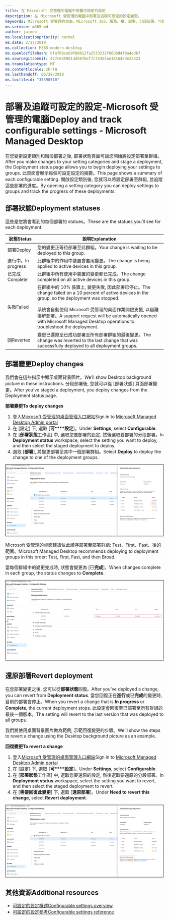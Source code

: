 ```yaml
---
title: 在 Microsoft 受管理的電腦中部署可設定的設定
description: 在 Microsoft 受管理的電腦中部署及追蹤可設定的設定變更。
keywords: Microsoft 受管理的桌面、Microsoft 365、服務、檔、部署、分段部署、可設定的設定
ms.service: m365-md
author: jaimeo
ms.localizationpriority: normal
ms.date: 2/17/2019
ms.collection: M365-modern-desktop
ms.openlocfilehash: bfa769cab9f8d812fa2533232f66b0d4f8a4edb7
ms.sourcegitcommit: 427c6459614d58f6ef7c74354ae1816423e22323
ms.translationtype: MT
ms.contentlocale: zh-TW
ms.lasthandoff: 06/28/2019
ms.locfileid: "35390510"
---
```

# <a name="deploy-and-track-configurable-settings---microsoft-managed-desktop"></a><span data-ttu-id="11eeb-104">部署及追蹤可設定的設定-Microsoft 受管理的電腦</span><span class="sxs-lookup"><span data-stu-id="11eeb-104">Deploy and track configurable settings - Microsoft Managed Desktop</span></span>

<span data-ttu-id="11eeb-105">在您變更設定類別和階段部署之後, 部署狀態頁面可讓您開始將設定部署至群組。</span><span class="sxs-lookup"><span data-stu-id="11eeb-105">After you make changes to your setting categories and stage a deployment, the Deployment status page allows you to begin deploying your settings to groups.</span></span> <span data-ttu-id="11eeb-106">此頁面會顯示每個可設定設定的摘要。</span><span class="sxs-lookup"><span data-stu-id="11eeb-106">This page shows a summary of each configurable setting.</span></span> <span data-ttu-id="11eeb-107">開啟設定類別後, 您就可以將設定部署至群組, 並追蹤這些部署的進度。</span><span class="sxs-lookup"><span data-stu-id="11eeb-107">By opening a setting category you can deploy settings to groups and track the progress of these deployments.</span></span>

## <a name="deployment-statuses"></a><span data-ttu-id="11eeb-108">部署狀態</span><span class="sxs-lookup"><span data-stu-id="11eeb-108">Deployment statuses</span></span> 

<span data-ttu-id="11eeb-109">這些是您將會看到的每個部署的 statues。</span><span class="sxs-lookup"><span data-stu-id="11eeb-109">These are the statues you’ll see for each deployment.</span></span>

<span data-ttu-id="11eeb-110">狀態</span><span class="sxs-lookup"><span data-stu-id="11eeb-110">Status</span></span>  | <span data-ttu-id="11eeb-111">說明</span><span class="sxs-lookup"><span data-stu-id="11eeb-111">Explanation</span></span> 
--- | --- 
<span data-ttu-id="11eeb-112">部署</span><span class="sxs-lookup"><span data-stu-id="11eeb-112">Deploy</span></span> | <span data-ttu-id="11eeb-113">您的變更正等待部署至此群組。</span><span class="sxs-lookup"><span data-stu-id="11eeb-113">Your change is waiting to be deployed to this group.</span></span>
<span data-ttu-id="11eeb-114">進行中。</span><span class="sxs-lookup"><span data-stu-id="11eeb-114">In progress</span></span> | <span data-ttu-id="11eeb-115">此群組中的作用中裝置會套用變更。</span><span class="sxs-lookup"><span data-stu-id="11eeb-115">The change is being applied to active devices in this group.</span></span> 
<span data-ttu-id="11eeb-116">已完成</span><span class="sxs-lookup"><span data-stu-id="11eeb-116">Complete</span></span> | <span data-ttu-id="11eeb-117">此群組中所有使用中裝置的變更都已完成。</span><span class="sxs-lookup"><span data-stu-id="11eeb-117">The change completed on all active devices in this group.</span></span> 
<span data-ttu-id="11eeb-118">失敗</span><span class="sxs-lookup"><span data-stu-id="11eeb-118">Failed</span></span> | <span data-ttu-id="11eeb-119">在群組中的 10% 裝置上, 變更失敗, 因此部署已停止。</span><span class="sxs-lookup"><span data-stu-id="11eeb-119">The change failed on a 10 percent of active devices in the group, so the deployment was stopped.</span></span><br><br> <span data-ttu-id="11eeb-120">系統會自動使用 Microsoft 受管理的桌面作業開啟支援, 以疑難排解部署。</span><span class="sxs-lookup"><span data-stu-id="11eeb-120">A support request will be automatically opened with Microsoft Managed Desktop operations to troubleshoot the deployment.</span></span> 
<span data-ttu-id="11eeb-121">回</span><span class="sxs-lookup"><span data-stu-id="11eeb-121">Reverted</span></span> | <span data-ttu-id="11eeb-122">變更已還原至已成功部署至所有部署群組的最後變更。</span><span class="sxs-lookup"><span data-stu-id="11eeb-122">The change was reverted to the last change that was successfully deployed to all deployment groups.</span></span>

## <a name="deploy-changes"></a><span data-ttu-id="11eeb-123">部署變更</span><span class="sxs-lookup"><span data-stu-id="11eeb-123">Deploy changes</span></span>

<span data-ttu-id="11eeb-124">我們會在這些指示中顯示桌面背景圖片。</span><span class="sxs-lookup"><span data-stu-id="11eeb-124">We’ll show Desktop background picture in these instructions.</span></span> <span data-ttu-id="11eeb-125">分段部署後, 您就可以從 [部署狀態] 頁面部署變更。</span><span class="sxs-lookup"><span data-stu-id="11eeb-125">After you’ve staged a deployment, you deploy changes from the Deployment status page.</span></span> 

<span data-ttu-id="11eeb-126">**部署變更**</span><span class="sxs-lookup"><span data-stu-id="11eeb-126">**To deploy changes**</span></span>

1. <span data-ttu-id="11eeb-127">登入[Microsoft 受管理的桌面管理入口網站](http://aka.ms/mwaasportal)</span><span class="sxs-lookup"><span data-stu-id="11eeb-127">Sign in to [Microsoft Managed Desktop Admin portal](http://aka.ms/mwaasportal)</span></span>
2. <span data-ttu-id="11eeb-128">在 [設定] 下, 選取 [**可\*\*\*\*設定**]。</span><span class="sxs-lookup"><span data-stu-id="11eeb-128">Under **Settings**, select **Configurable**.</span></span>
3. <span data-ttu-id="11eeb-129">在 [**部署狀態**工作區] 中, 選取您要部署的設定, 然後選取要部署的分段部署。</span><span class="sxs-lookup"><span data-stu-id="11eeb-129">In **Deployment status** workspace, select the setting you want to deploy, and then select the staged deployment to deploy.</span></span>
4. <span data-ttu-id="11eeb-130">選取 [**部署**], 將變更部署至其中一個部署群組。</span><span class="sxs-lookup"><span data-stu-id="11eeb-130">Select **Deploy** to deploy the change to one of the deployment groups.</span></span>

![可設定的設定部署狀態概述](images/deploy-cs-overview.png)

<span data-ttu-id="11eeb-132">Microsoft 受管理的桌面建議依此順序部署至部署群組: Test、First、Fast、後的範圍。</span><span class="sxs-lookup"><span data-stu-id="11eeb-132">Microsoft Managed Desktop recommends deploying to deployment groups in this order: Test, First, Fast, and then Broad.</span></span> 

<span data-ttu-id="11eeb-133">當每個群組中的變更完成時, 狀態會變更為 [已**完成**]。</span><span class="sxs-lookup"><span data-stu-id="11eeb-133">When changes complete in each group, the status changes to **Complete**.</span></span>

![可設定的設定部署完成](images/config-setting-complete.png)

## <a name="revert-deployment"></a><span data-ttu-id="11eeb-135">還原部署</span><span class="sxs-lookup"><span data-stu-id="11eeb-135">Revert deployment</span></span>

<span data-ttu-id="11eeb-136">在您部署變更之後, 您可以從**部署狀態**回復。</span><span class="sxs-lookup"><span data-stu-id="11eeb-136">After you’ve deployed a change, you can revert from **Deployment status**.</span></span> <span data-ttu-id="11eeb-137">當您回復正在**進行**或已**完成**的變更時, 目前的部署會停止。</span><span class="sxs-lookup"><span data-stu-id="11eeb-137">When you revert a change that is **In progress** or **Complete**, the current deployment stops.</span></span> <span data-ttu-id="11eeb-138">此設定會回復至已部署至所有群組的最後一個版本。</span><span class="sxs-lookup"><span data-stu-id="11eeb-138">The setting will revert to the last version that was deployed to all groups.</span></span> 

<span data-ttu-id="11eeb-139">我們將使用桌面背景圖片做為範例, 示範回復變更的步驟。</span><span class="sxs-lookup"><span data-stu-id="11eeb-139">We’ll show the steps to revert a change using the Desktop background picture as an example.</span></span> 

<span data-ttu-id="11eeb-140">**回復變更**</span><span class="sxs-lookup"><span data-stu-id="11eeb-140">**To revert a change**</span></span>
1. <span data-ttu-id="11eeb-141">登入[Microsoft 受管理的桌面管理入口網站](http://aka.ms/mwaasportal)</span><span class="sxs-lookup"><span data-stu-id="11eeb-141">Sign in to [Microsoft Managed Desktop Admin portal](http://aka.ms/mwaasportal)</span></span>
2. <span data-ttu-id="11eeb-142">在 [設定] 下, 選取 [**可\*\*\*\*設定**]。</span><span class="sxs-lookup"><span data-stu-id="11eeb-142">Under **Settings**, select **Configurable**.</span></span>
3. <span data-ttu-id="11eeb-143">在 [**部署狀態**工作區] 中, 選取您要還原的設定, 然後選取要還原的分段部署。</span><span class="sxs-lookup"><span data-stu-id="11eeb-143">In **Deployment status** workspace, select the setting you want to revert, and then select the staged deployment to revert.</span></span>
4. <span data-ttu-id="11eeb-144">在 [**需要回復此變更**] 下, 選取 [**還原部署**]。</span><span class="sxs-lookup"><span data-stu-id="11eeb-144">Under **Need to revert this change**, select **Revert deployment**.</span></span>

![可設定的設定部署還原](images/config-setting-revert.png) 

## <a name="additional-resources"></a><span data-ttu-id="11eeb-146">其他資源</span><span class="sxs-lookup"><span data-stu-id="11eeb-146">Additional resources</span></span>
- [<span data-ttu-id="11eeb-147">可設定的設定概述</span><span class="sxs-lookup"><span data-stu-id="11eeb-147">Configurable settings overview</span></span>](config-setting-overview.md)
- [<span data-ttu-id="11eeb-148">可設定的設定參考</span><span class="sxs-lookup"><span data-stu-id="11eeb-148">Configurable settings reference</span></span>](config-setting-ref.md) 
